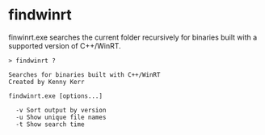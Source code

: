 # findwinrt
finwinrt.exe searches the current folder recursively for binaries built with a supported version of C++/WinRT.

```
> findwinrt ?

Searches for binaries built with C++/WinRT
Created by Kenny Kerr

findwinrt.exe [options...]

  -v Sort output by version
  -u Show unique file names
  -t Show search time
```

